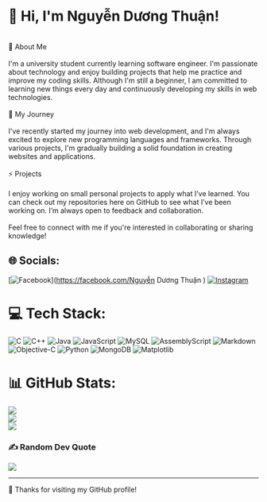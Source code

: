 # 💫 Hi, I'm Nguyễn Dương Thuận!
<!--<br>-  I’m currently working on ...<br>- 🌱 I’m currently learning ...<br>- 👯 I’m looking to collaborate on ...<br>- 🤔 I’m looking for help with ...<br>- 💬 Ask me about ...<br>- 📫 How to reach me: ...<br>- 😄 Pronouns: ...<br>- ⚡ Fun fact: ...<br>-->
<br>🔭 About Me<br>
<br>I'm a university student currently learning software engineer. I'm passionate about technology and enjoy building projects that help me practice and improve my coding skills. Although I'm still a beginner, I am committed to learning new things every day and continuously developing my skills in web technologies.<br>
<br>🌱 My Journey<br>
<br>I've recently started my journey into web development, and I'm always excited to explore new programming languages and frameworks. Through various projects, I'm gradually building a solid foundation in creating websites and applications.<br>
<br>⚡ Projects<br>
<br>I enjoy working on small personal projects to apply what I’ve learned. You can check out my repositories here on GitHub to see what I’ve been working on. I’m always open to feedback and collaboration.<br>
<br>Feel free to connect with me if you're interested in collaborating or sharing knowledge!<br>

## 🌐 Socials:
[![Facebook](https://img.shields.io/badge/Facebook-%231877F2.svg?logo=Facebook&logoColor=white)](https://facebook.com/Nguyễn Dương Thuận ) [![Instagram](https://img.shields.io/badge/Instagram-%23E4405F.svg?logo=Instagram&logoColor=white)](https://instagram.com/duongthuan213) 

# 💻 Tech Stack:
![C](https://img.shields.io/badge/c-%2300599C.svg?style=for-the-badge&logo=c&logoColor=white) ![C++](https://img.shields.io/badge/c++-%2300599C.svg?style=for-the-badge&logo=c%2B%2B&logoColor=white) ![Java](https://img.shields.io/badge/java-%23ED8B00.svg?style=for-the-badge&logo=openjdk&logoColor=white) ![JavaScript](https://img.shields.io/badge/javascript-%23323330.svg?style=for-the-badge&logo=javascript&logoColor=%23F7DF1E) ![MySQL](https://img.shields.io/badge/mysql-4479A1.svg?style=for-the-badge&logo=mysql&logoColor=white) ![AssemblyScript](https://img.shields.io/badge/assembly%20script-%23000000.svg?style=for-the-badge&logo=assemblyscript&logoColor=white) ![Markdown](https://img.shields.io/badge/markdown-%23000000.svg?style=for-the-badge&logo=markdown&logoColor=white) ![Objective-C](https://img.shields.io/badge/OBJECTIVE--C-%233A95E3.svg?style=for-the-badge&logo=apple&logoColor=white) ![Python](https://img.shields.io/badge/python-3670A0?style=for-the-badge&logo=python&logoColor=ffdd54) ![MongoDB](https://img.shields.io/badge/MongoDB-%234ea94b.svg?style=for-the-badge&logo=mongodb&logoColor=white) ![Matplotlib](https://img.shields.io/badge/Matplotlib-%23ffffff.svg?style=for-the-badge&logo=Matplotlib&logoColor=black)
# 📊 GitHub Stats:
![](https://github-readme-stats.vercel.app/api?username=nguyenduongthuan&theme=dark&hide_border=false&include_all_commits=false&count_private=false)<br/>
![](https://github-readme-streak-stats.herokuapp.com/?user=nguyenduongthuan&theme=dark&hide_border=false)<br/>
![](https://github-readme-stats.vercel.app/api/top-langs/?username=nguyenduongthuan&theme=dark&hide_border=false&include_all_commits=false&count_private=false&layout=compact)

### ✍️ Random Dev Quote
![](https://quotes-github-readme.vercel.app/api?type=horizontal&theme=radical)

<!-- Proudly created with GPRM ( https://gprm.itsvg.in ) -->

---
👯 Thanks for visiting my GitHub profile!<br>
